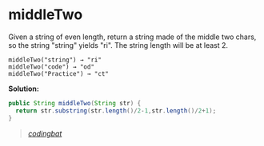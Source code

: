 # middleTwo

Given a string of even length, return a string made of the middle two chars, so the string "string" yields "ri". The string length will be at least 2.

```
middleTwo("string") → "ri"
middleTwo("code") → "od"
middleTwo("Practice") → "ct"
```

**Solution:**

```java
public String middleTwo(String str) {
  return str.substring(str.length()/2-1,str.length()/2+1);
}
```

> _[codingbat](http://codingbat.com/prob/p137729)_